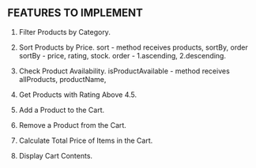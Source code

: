 ## FEATURES TO IMPLEMENT

1. Filter Products by Category.

2. Sort Products by Price.
   sort - method receives products, sortBy, order
   sortBy - price, rating, stock.
   order - 1.ascending, 2.descending.

3. Check Product Availability.
   isProductAvailable - method receives allProducts, productName,

4. Get Products with Rating Above 4.5.

5. Add a Product to the Cart.

6. Remove a Product from the Cart.

7. Calculate Total Price of Items in the Cart.

8. Display Cart Contents.

